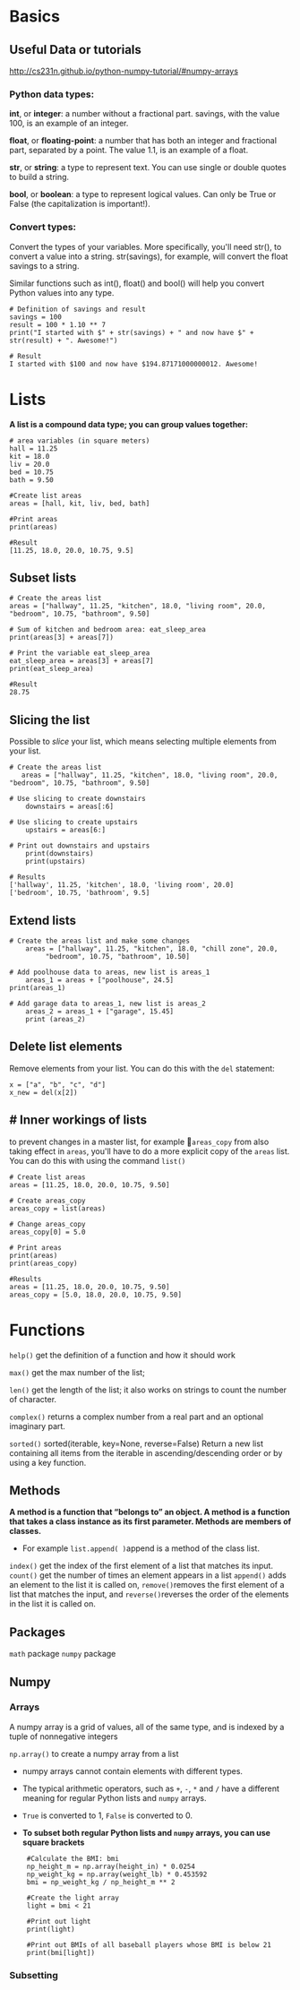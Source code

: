 
# Basics
## Useful Data or tutorials
http://cs231n.github.io/python-numpy-tutorial/#numpy-arrays

### Python data types:
**int**, or **integer**: a number without a fractional part. savings, with the value 100, is an example of an integer.

**float**, or **floating-point**: a number that has both an integer and fractional part, separated by a point.  The value 1.1, is an example of a float.

**str**, or **string**: a type to represent text. You can use single or double quotes to build a string.

**bool**, or **boolean**: a type to represent logical values. Can only be True or False (the capitalization is important!).

### Convert types:
Convert the types of your variables. More specifically, you'll need str(), to convert a value into a string. str(savings), for example, will convert the float savings to a string.

Similar functions such as int(), float() and bool() will help you convert Python values into any type.

	# Definition of savings and result
	savings = 100
	result = 100 * 1.10 ** 7
	print("I started with $" + str(savings) + " and now have $" + str(result) + ". Awesome!")

	# Result
	I started with $100 and now have $194.87171000000012. Awesome!
	
# Lists
**A list is a compound data type; you can group values together:**

	# area variables (in square meters)
	hall = 11.25
	kit = 18.0
	liv = 20.0
	bed = 10.75
	bath = 9.50

	#Create list areas
	areas = [hall, kit, liv, bed, bath]

	#Print areas
	print(areas)

	#Result
	[11.25, 18.0, 20.0, 10.75, 9.5]

## Subset lists
	# Create the areas list
	areas = ["hallway", 11.25, "kitchen", 18.0, "living room", 20.0, "bedroom", 10.75, "bathroom", 9.50]

	# Sum of kitchen and bedroom area: eat_sleep_area
	print(areas[3] + areas[7])

	# Print the variable eat_sleep_area
	eat_sleep_area = areas[3] + areas[7]
	print(eat_sleep_area)

	#Result
	28.75

## Slicing the list
Possible to _slice_ your list, which means selecting multiple elements from your list.

	# Create the areas list
	   areas = ["hallway", 11.25, "kitchen", 18.0, "living room", 20.0, "bedroom", 10.75, "bathroom", 9.50]
        
    # Use slicing to create downstairs
        downstairs = areas[:6]
        
	# Use slicing to create upstairs
        upstairs = areas[6:]
        
	# Print out downstairs and upstairs
        print(downstairs)
        print(upstairs)
        
	# Results	
	['hallway', 11.25, 'kitchen', 18.0, 'living room', 20.0]
	['bedroom', 10.75, 'bathroom', 9.5]

## Extend lists
	# Create the areas list and make some changes
		areas = ["hallway", 11.25, "kitchen", 18.0, "chill zone", 20.0,
	         "bedroom", 10.75, "bathroom", 10.50]

	# Add poolhouse data to areas, new list is areas_1
		areas_1 = areas + ["poolhouse", 24.5]
	print(areas_1)
	
	# Add garage data to areas_1, new list is areas_2
		areas_2 = areas_1 + ["garage", 15.45]
		print (areas_2)

## Delete list elements
Remove elements from your list. You can do this with the  `del`  statement:

	x = ["a", "b", "c", "d"]
	x_new = del(x[2])

## # Inner workings of lists
to prevent changes in a  master list, for example  `areas_copy`  from also taking effect in `areas`, you'll have to do a more explicit copy of the `areas` list. You can do this with using the command `list()`

	# Create list areas
	areas = [11.25, 18.0, 20.0, 10.75, 9.50]

	# Create areas_copy
	areas_copy = list(areas)

	# Change areas_copy
	areas_copy[0] = 5.0

	# Print areas
	print(areas)
	print(areas_copy)	

	#Results
	areas = [11.25, 18.0, 20.0, 10.75, 9.50]
	areas_copy = [5.0, 18.0, 20.0, 10.75, 9.50]

# Functions

 `help()` get the  definition of a function and how it should work
 
 `max()` get the max number of the list;
 
 `len()` get the length of the list; it also works on strings to count the number of character.
 
  `complex()` returns a complex number from a real part and an optional imaginary part. 

  `sorted()` sorted(iterable, key=None, reverse=False)
    Return a new list containing all items from the iterable in ascending/descending order or by using a key function.  

## Methods

**A  method is a function that “belongs to” an object. A method is a function that takes a class instance as its first parameter. Methods are members of classes.**

 - For example `list.append( )`append is a method of the class list.  

`index()` get the index of the first element of a list that matches its input. 
`count()`  get the number of times an element appears in a list
`append()` adds an element to the list it is called on,
`remove()`removes the first element of a list that matches the input, and
`reverse()`reverses the order of the elements in the list it is called on.

## Packages

`math` package
`numpy` package

## Numpy

### Arrays
A numpy array is a grid of values, all of the same type, and is indexed by a tuple of nonnegative integers

`np.array()` to create a numpy array from a list

 - numpy arrays cannot contain elements with different types.
 - The typical arithmetic operators, such as `+`, `-`, `*` and `/` have a different meaning for regular Python lists and `numpy` arrays.
 - `True` is converted to 1, `False` is converted to 0.
 - **To subset both regular Python lists and `numpy` arrays, you can use square brackets**

		#Calculate the BMI: bmi
		np_height_m = np.array(height_in) * 0.0254
		np_weight_kg = np.array(weight_lb) * 0.453592
		bmi = np_weight_kg / np_height_m ** 2

		#Create the light array
		light = bmi < 21

		#Print out light
		print(light)

		#Print out BMIs of all baseball players whose BMI is below 21
		print(bmi[light])

### Subsetting

<!--stackedit_data:
eyJoaXN0b3J5IjpbMTExNDg0NDY0MiwyMDk0MzU2MzEwLC0xMT
E0MDA5MDY5LDIxMDE4NjgwNCwtMTY3ODA2OTM5OSwxNjg3Mzg2
NTc0LDEyOTA2MDU4MzYsMTgyOTMxMDIzOSwtMTA2NjgyODcwOS
wxMTM4MDA4OTk4LDgyNjIxNzAwMSwtMTgxMDEwMDU1NSwtMTY0
ODYyODkzN119
-->